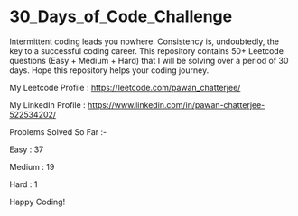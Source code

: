 # 30_Days_of_Code_Challenge

Intermittent coding leads you nowhere. Consistency is, undoubtedly, the key to a successful coding career. This repository contains 50+ Leetcode questions (Easy + Medium + Hard) that I will be solving over a period of 30 days. Hope this repository helps your coding journey. 

My Leetcode Profile : https://leetcode.com/pawan_chatterjee/
 
My LinkedIn Profile : https://www.linkedin.com/in/pawan-chatterjee-522534202/

Problems Solved So Far :-

Easy : 37

Medium : 19

Hard : 1

Happy Coding!
